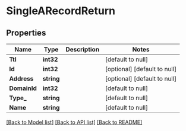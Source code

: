 # SingleARecordReturn

## Properties
Name | Type | Description | Notes
------------ | ------------- | ------------- | -------------
**Ttl** | **int32** |  | [default to null]
**Id** | **int32** |  | [optional] [default to null]
**Address** | **string** |  | [optional] [default to null]
**DomainId** | **int32** |  | [default to null]
**Type_** | **string** |  | [default to null]
**Name** | **string** |  | [default to null]

[[Back to Model list]](../README.md#documentation-for-models) [[Back to API list]](../README.md#documentation-for-api-endpoints) [[Back to README]](../README.md)


